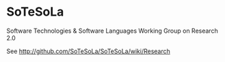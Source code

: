 SoTeSoLa
========

Software Technologies &amp; Software Languages
Working Group on Research 2.0

See http://github.com/SoTeSoLa/SoTeSoLa/wiki/Research
